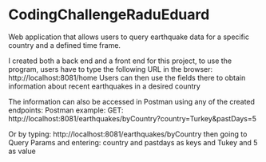# CodingChallengeRaduEduard
Web application that allows users to query earthquake data for a specific country and a defined time frame. 

I created both a back end and a front end for this project, to use the program, users have to type the following URL in the browser: 
http://localhost:8081/home
Users can then use the fields there to obtain information about recent earthquakes in a desired country

The information can also be accessed in Postman using any of the created endpoints:
Postman example:
GET: http://localhost:8081/earthquakes/byCountry?country=Turkey&pastDays=5

Or by typing:
http://localhost:8081/earthquakes/byCountry
then going to Query Params and entering: country and pastdays as keys and Tukey and 5 as value


